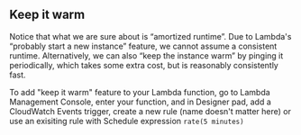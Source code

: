 ## Keep it warm

Notice that what we are sure about is “amortized runtime”. Due to Lambda's “probably start a new instance” feature, we cannot assume a consistent runtime. Alternatively, we can also “keep the instance warm” by pinging it periodically, which takes some extra cost, but is reasonably  consistently fast.

To add "keep it warm" feature to your Lambda function, go to Lambda Management Console, enter your function, and in Designer pad, add a CloudWatch Events trigger, create a new rule (name doesn't matter here) or use an exisiting rule with Schedule expression `rate(5 minutes)`